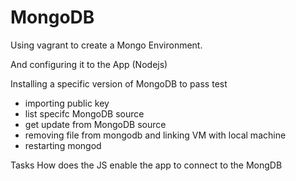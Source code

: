 # MongoDB

Using vagrant to create a Mongo Environment.

And configuring it to the App (Nodejs)

Installing a specific version of MongoDB to pass test
- importing public key
- list specifc MongoDB source
- get update from MongoDB source
- removing file from mongodb and linking VM with local machine
- restarting mongod


Tasks
How does the JS enable the app to connect to the MongDB
